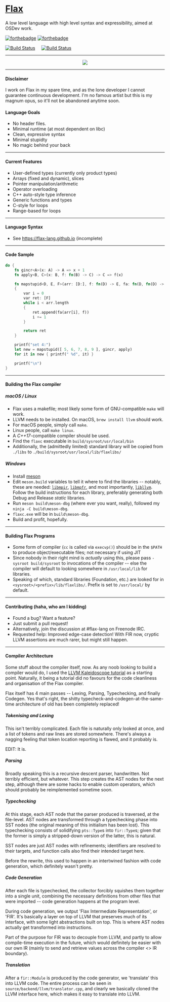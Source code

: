 # [Flax](https://flax-lang.github.io)

A low level language with high level syntax and expressibility, aimed at OSDev work.


[![forthebadge](https://forthebadge.com/images/badges/made-with-crayons.svg)](http://forthebadge.com)
[![forthebadge](https://forthebadge.com/images/badges/built-with-resentment.svg)](http://forthebadge.com)

[![Build Status](https://semaphoreci.com/api/v1/zhiayang/flax/branches/develop/badge.svg)](https://semaphoreci.com/zhiayang/flax)
&nbsp;&nbsp;&nbsp;&nbsp;[![Build Status](https://travis-ci.org/flax-lang/flax.svg?branch=develop)](https://travis-ci.org/flax-lang/flax)



-----------------------------------------------


<p align="center">
  <img src="https://raw.githubusercontent.com/flax-lang/flax/develop/build/d20.gif" />
</p>



-----------------------------------------------

#### Disclaimer ####

I work on Flax in my spare time, and as the lone developer I cannot guarantee continuous development.
I'm no famous artist but this is my magnum opus, so it'll not be abandoned anytime soon.

#### Language Goals ####

- No header files.
- Minimal runtime (at most dependent on libc)
- Clean, expressive syntax
- Minimal stupidty
- No magic behind your back


-----------------------------------------------


#### Current Features ####

- User-defined types (currently only product types)
- Arrays (fixed and dynamic), slices
- Pointer manipulation/arithmetic
- Operator overloading
- C++ auto-style type inference
- Generic functions and types
- C-style for loops
- Range-based for loops

-----------------------------------------------


#### Language Syntax ####
- See https://flax-lang.github.io (incomplete)

-----------------------------------------------



#### Code Sample ####

```rust
do {
	fn gincr<A>(x: A) -> A => x + 1
	fn apply<B, C>(x: B, f: fn(B) -> C) -> C => f(x)

	fn mapstupid<D, E, F>(arr: [D:], f: fn(D) -> E, fa: fn(D, fn(D) -> E) -> F) -> [F]
	{
		var i = 0
		var ret: [F]
		while i < arr.length
		{
			ret.append(fa(arr[i], f))
			i += 1
		}

		return ret
	}

	printf("set 4:")
	let new = mapstupid([ 5, 6, 7, 8, 9 ], gincr, apply)
	for it in new { printf(" %d", it) }

	printf("\n")
}
```

-----------------------------------------------


#### Building the Flax compiler ####


##### macOS / Linux

- Flax uses a makefile; most likely some form of GNU-compatible `make` will work.
- LLVM needs to be installed. On macOS, `brew install llvm` should work.
- For macOS people, simply call `make`.
- Linux people, call `make linux`.
- A *C++17*-compatible compiler should be used.
- Find the `flaxc` executable in `build/sysroot/usr/local/bin`
- Additionally, the (admittedly limited) standard library will be copied from `./libs` to `./build/sysroot/usr/local/lib/flaxlibs/`


##### Windows

- Install [meson](https://mesonbuild.com/)
- Edit `meson.build` variables to tell it where to find the libraries -- notably, these are needed: [`libmpir`](http://mpir.org), [`libmpfr`](http://mpfr.org), and most importantly, [`libllvm`](http://llvm.org). Follow the build instructions for each library, preferably generating both Debug and Release *static* libraries.
- Run `meson build\meson-dbg` (where ever you want, really), followed my `ninja -C build\meson-dbg`.
- `flaxc.exe` will be in `build\meson-dbg`.
- Build and profit, hopefully.

-----------------------------------------------


#### Building Flax Programs ####

- Some form of compiler (`cc` is called via `execvp()`) should be in the `$PATH` to produce object/executable files; not necessary if using JIT
- Since nobody in their right mind is *actually* using this, please pass `-sysroot build/sysroot` to invocations of the compiler -- else the compiler will default to looking somewhere in `/usr/local/lib` for libraries.
- Speaking of which, standard libraries (Foundation, etc.) are looked for in `<sysroot>/<prefix>/lib/flaxlibs/`. Prefix is set to `/usr/local/` by default.


-----------------------------------------------


#### Contributing (haha, who am I kidding) ####

- Found a bug? Want a feature?
- Just submit a pull request!
- Alternatively, join the discussion at #flax-lang on Freenode IRC.
- Requested help: Improved edge-case detection! With FIR now, cryptic LLVM assertions are much rarer, but might still happen.


-----------------------------------------------


#### Compiler Architecture ####

Some stuff about the compiler itself, now. As any noob looking to build a compiler would do, I used the [LLVM Kaleidoscope tutorial](http://llvm.org/docs/tutorial/) as a starting point. Naturally, it being a tutorial did no favours for the code cleanliness and organisation of the Flax compiler.

Flax itself has 4 main passes -- Lexing, Parsing, Typechecking, and finally Codegen. Yes that's right, the shitty typecheck-and-codegen-at-the-same-time architecture of old has been completely replaced!


##### Tokenising and Lexing #####

This isn't terribly complicated. Each file is naturally only looked at once, and a list of tokens and raw lines are stored somewhere. There's always a nagging feeling that token location reporting is flawed, and it probably is.

EDIT: It is.


##### Parsing #####

Broadly speaking this is a recursive descent parser, handwritten. Not terribly efficient, but whatever. This step creates the AST nodes for the next step, although there are some hacks to enable custom operators, which should probably be reimplemented sometime soon.



##### Typechecking #####

At this stage, each AST node that the parser produced is traversed, at the file-level. AST nodes are transformed through a typechecking phase into SST nodes (the original meaning of this initialism has been lost). This typechecking consists of solidifying `pts::Type`s into `fir::Type`s; given that the former is simply a stripped-down version of the latter, this is natural.

SST nodes are just AST nodes with refinements; identifiers are resolved to their targets, and function calls also find their intended target here.

Before the rewrite, this used to happen in an intertwined fashion with code generation, which definitely wasn't pretty.



##### Code Generation #####

After each file is typechecked, the collector forcibly squishes them together into a single unit, combining the necessary definitions from other files that were imported -- code generation happens at the program level.

During code generation, we output 'Flax Intermediate Representation', or 'FIR'. It's basically a layer on top of LLVM that preserves much of its interface, with some light abstractions built on top. This is where AST nodes actually get transformed into instructions.

Part of the purpose for FIR was to decouple from LLVM, and partly to allow compile-time execution in the future, which would definitely be easier with our own IR (mainly to send and retrieve values across the compiler <> IR boundary).



##### Translation #####

After a `fir::Module` is produced by the code generator, we 'translate' this into LLVM code. The entire process can be seen in `source/backend/llvm/translator.cpp`, and clearly we basically cloned the LLVM interface here, which makes it easy to translate into LLVM.














